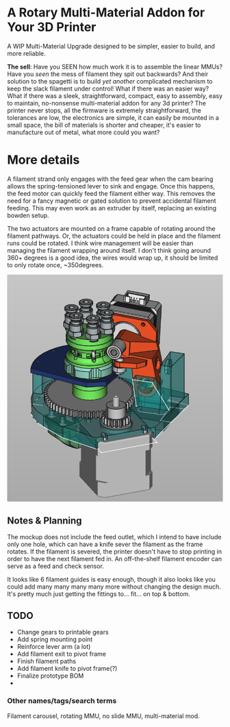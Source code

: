# A Rotary Multi-Material Addon for Your 3D Printer
A WIP Multi-Material Upgrade designed to be simpler, easier to build, and more reliable.

**The sell**: Have you SEEN how much work it is to assemble the linear MMUs? Have you _seen_ the mess of filament they spit out backwards? And their solution to the spagetti is to build _yet another_ complicated mechanism to keep the slack filament under control! What if there was an easier way? What if there was a sleek, straightforward, compact, easy to assembly, easy to maintain, no-nonsense multi-material addon for any 3d printer? The printer never stops, all the firmware is extremely straightforward, the tolerances are low, the electronics are simple, it can easily be mounted in a small space, the bill of materials is shorter and cheaper, it's easier to manufacture out of metal, what more could you want? 

# More details
A filament strand only engages with the feed gear when the cam bearing allows the spring-tensioned lever to sink and engage. Once this happens, the feed motor can quickly feed the filament either way. This removes the need for a fancy magnetic or gated solution to prevent accidental filament feeding. This may even work as an extruder by itself, replacing an existing bowden setup. 

The two actuators are mounted on a frame capable of rotating around the filament pathways. Or, the actuators could be held in place and the filament runs could be rotated. I think wire management will be easier than managing the filament wrapping around itself. I don't think going around 360+ degrees is a good idea, the wires would wrap up, it should be limited to only rotate once, ~350degrees. 

![Mockup Image](Images/Prototype_1.png)

## Notes & Planning

The mockup does not include the feed outlet, which I intend to have include only one hole, which can have a knife sever the filament as the frame rotates. If the filament is severed, the printer doesn't have to stop printing in order to have the next filament fed in. An off-the-shelf filament encoder can serve as a feed and check sensor.

It looks like 6 filament guides is easy enough, though it also looks like you could add many many many many more without changing the design much. It's pretty much just getting the fittings to... fit... on top & bottom. 

## TODO
- Change gears to printable gears
- Add spring mounting point
- Reinforce lever arm (a lot)
- Add filament exit to pivot frame
- Finish filament paths
- Add filament knife to pivot frame(?)
- Finalize prototype BOM
- 
### Other names/tags/search terms
Filament carousel, rotating MMU, no slide MMU, multi-material mod.
